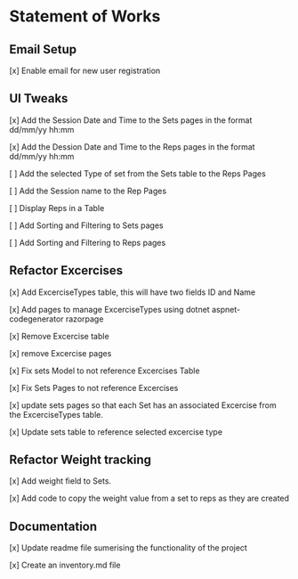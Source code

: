 #  Statement of Works

## Email Setup

[x] Enable email for new user registration

## UI Tweaks

[x] Add the Session Date and Time to the Sets pages in the format dd/mm/yy hh:mm

[x] Add the Dession Date and Time to the Reps pages in the format dd/mm/yy hh:mm

[ ] Add the selected Type of set from the Sets table to the Reps Pages

[ ] Add the Session name to the Rep Pages

[ ] Display Reps in a Table

[ ] Add Sorting and Filtering to Sets pages

[ ] Add Sorting and Filtering to Reps pages

## Refactor Excercises

[x] Add ExcerciseTypes table, this will have two fields ID and Name

[x] Add pages to manage ExcerciseTypes using dotnet aspnet-codegenerator razorpage

[x] Remove Excercise table 

[x] remove Excercise pages

[x] Fix sets Model to not reference Excercises Table

[x] Fix Sets Pages to not reference Excercises

[x] update sets pages so that each Set has an associated Excercise from the  ExcerciseTypes table.

[x] Update sets table to reference selected excercise type

## Refactor Weight tracking

[x] Add weight field to Sets.

[x] Add code to copy the weight value from a set to reps as they are created

## Documentation

[x] Update readme file sumerising the functionality of the project

[x] Create an inventory.md file
